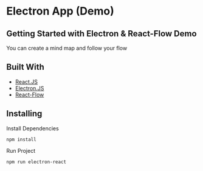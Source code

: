 # Electron App (Demo)
## Getting Started with Electron & React-Flow Demo
You can create a mind map and follow your flow
## Built With
* [React.JS](https://reactjs.org)
* [Electron.JS](https://www.electronjs.org)
* [React-Flow](https://reactflow.dev)
## Installing
Install Dependencies
```
npm install 
```
Run Project
```
npm run electron-react
```
